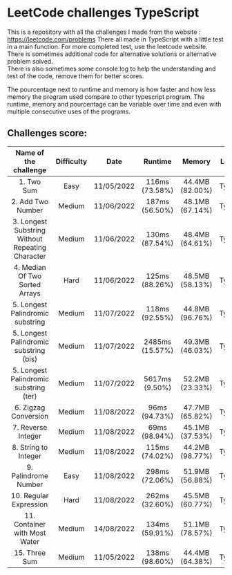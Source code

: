 # LeetCode challenges TypeScript

This is a repository with all the challenges I made from the website : https://leetcode.com/problems There all made in
TypeScript with a little test in a main function. For more completed test, use the leetcode website.  
There is sometimes additional code for alternative solutions or alternative problem solved.  
There is also sometimes some console.log to help the understanding and test of the code, remove them for better scores.

The pourcentage next to runtime and memory is how faster and how less memory the program used compare to other
typescript program. The runtime, memory and pourcentage can be variable over time and even with multiple consecutive
uses of the programs.

## Challenges score:

|              Name of the challenge               | Difficulty |    Date    |     Runtime     |     Memory      |  Language  |
| :----------------------------------------------: | :--------: | :--------: | :-------------: | :-------------: | :--------: |
|                    1. Two Sum                    |    Easy    | 11/05/2022 | 116ms (73.58%)  | 44.4MB (82.00%) | TypeScript |
|                2. Add Two Number                 |   Medium   | 11/06/2022 | 187ms (56.50%)  | 48.1MB (67.14%) | TypeScript |
| 3. Longest Substring Without Repeating Character |   Medium   | 11/06/2022 | 130ms (87.54%)  | 48.4MB (64.61%) | TypeScript |
|          4. Median Of Two Sorted Arrays          |    Hard    | 11/06/2022 | 125ms (88.26%)  | 48.5MB (58.13%) | TypeScript |
|         5. Longest Palindromic substring         |   Medium   | 11/07/2022 | 118ms (92.55%)  | 44.8MB (96.76%) | TypeScript |
|      5. Longest Palindromic substring (bis)      |   Medium   | 11/07/2022 | 2485ms (15.57%) | 49.3MB (46.03%) | TypeScript |
|      5. Longest Palindromic substring (ter)      |   Medium   | 11/07/2022 | 5617ms (9.50%)  | 52.2MB (23.33%) | TypeScript |
|               6. Zigzag Conversion               |   Medium   | 11/08/2022 |  96ms (94.73%)  | 47.7MB (65.82%) | TypeScript |
|                7. Reverse Integer                |   Medium   | 11/08/2022 |  69ms (98.94%)  | 45.1MB (37.53%) | TypeScript |
|               8. String to Integer               |   Medium   | 11/08/2022 | 115ms (74.02%)  | 44.2MB (98.77%) | TypeScript |
|               9. Palindrome Number               |    Easy    | 11/08/2022 | 298ms (72.06%)  | 51.9MB (56.88%) | TypeScript |
|              10. Regular Expression              |    Hard    | 11/08/2022 | 262ms (32.60%)  | 45.5MB (60.77%) | TypeScript |
|          11. Container with Most Water           |   Medium   | 14/08/2022 | 134ms (59.91%)  | 51.1MB (78.57%) | TypeScript |
|                  15. Three Sum                   |   Medium   | 11/05/2022 | 138ms (98.60%)  | 44.4MB (64.38%) | TypeScript |
